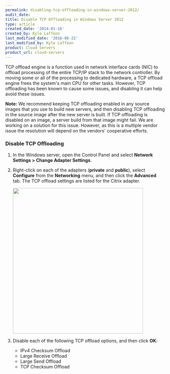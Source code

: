 ```yaml
---
permalink: disabling-tcp-offloading-in-windows-server-2012/
audit_date:
title: Disable TCP Offloading in Windows Server 2012
type: article
created_date: '2014-01-16'
created_by: Kyle Laffoon
last_modified_date: '2016-06-22'
last_modified_by: Kyle Laffoon
product: Cloud Servers
product_url: cloud-servers
---
```


TCP offload engine is a function used in network interface cards (NIC)
to offload processing of the entire TCP/IP stack to the network
controller. By moving some or all of the processing to dedicated
hardware, a TCP offload engine frees the system's main CPU for other
tasks. However, TCP offloading has been known to cause some issues, and
disabling it can help avoid these issues.

**Note:** We recommend keeping TCP offloading enabled in any source
images that you use to build new servers, and then disabling TCP
offloading in the source image after the new server is built. If TCP
offloading is disabled on an image, a server build from that image might
fail. We are working on a solution for this issue. However, as this is a
multiple vendor issue the resolution will depend on the vendors'
cooperative efforts.

### Disable TCP Offloading

1.  In the Windows server, open the Control Panel and select **Network
    Settings > Change Adapter Settings**.

2.  Right-click on each of the adapters (**private** and **public**),
    select **Configure** from the **Networking** menu, and then click
    the **Advanced** tab. The TCP offload settings are listed for the
    Citrix adapter.

    <img src="{% asset_path cloud-servers/disabling-tcp-offloading-in-windows-server-2012/TCPOffloading9.png %}" width="410" height="459" />

3.  Disable each of the following TCP offload options, and then click
    **OK**:
    -   IPv4 Checksum Offload
    -   Large Receive Offload
    -   Large Send Offload
    -   TCP Checksum Offload
